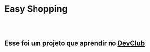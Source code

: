<h1>Easy Shopping</h1>
<br>
<br>
<h2>Esse foi um projeto que aprendir no <a href="https://rodolfomori.com.br/devclub">DevClub</a></h2>

